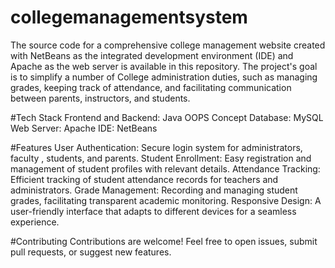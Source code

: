 # collegemanagementsystem
The source code for a comprehensive college management website created with NetBeans as the integrated development environment (IDE) and Apache as the web server is available in this repository. The project's goal is to simplify a number of College administration duties, such as managing grades, keeping track of attendance, and facilitating communication between parents, instructors, and students.

#Tech Stack
Frontend and Backend: Java OOPS Concept
Database: MySQL
Web Server: Apache
IDE: NetBeans

#Features
User Authentication: Secure login system for administrators, faculty , students, and parents.
Student Enrollment: Easy registration and management of student profiles with relevant details.
Attendance Tracking: Efficient tracking of student attendance records for teachers and administrators.
Grade Management: Recording and managing student grades, facilitating transparent academic monitoring.
Responsive Design: A user-friendly interface that adapts to different devices for a seamless experience.

#Contributing
Contributions are welcome! Feel free to open issues, submit pull requests, or suggest new features.
